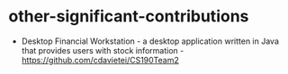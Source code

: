 # other-significant-contributions
- Desktop Financial Workstation - a desktop application written in Java that provides users with stock information - https://github.com/cdavietei/CS190Team2
